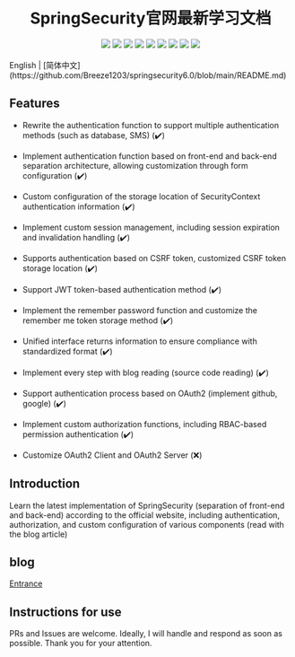 <div align=center>
<h1>
  SpringSecurity官网最新学习文档
  </h1>
</div>


<div align=center>
<img src="https://img.shields.io/badge/jdk-17-blue"/>
<img src="https://img.shields.io/badge/spring_boot-3.3-lightBlue"/>
<img src="https://img.shields.io/badge/spring_security-6.0-red"/>
<img src="https://img.shields.io/badge/mybatis-3.0.2-purple"/>
<img src="https://img.shields.io/badge/jwt-0.12.3-brightgreen"/>
<img src="https://img.shields.io/badge/mysql-8.0-green"/>
<img src="https://img.shields.io/badge/redis-3.0.3-orange"/>
<img src="https://img.shields.io/badge/OAuth-2-green"/>
<img src="https://img.shields.io/badge/RBAC-brightgreen"/>
</div>
<br>English | [简体中文](https://github.com/Breeze1203/springsecurity6.0/blob/main/README.md)</br>

## Features

- Rewrite the authentication function to support multiple authentication methods (such as database, SMS) (✔️)
* Implement authentication function based on front-end and back-end separation architecture, allowing customization through form configuration (✔️)
* Custom configuration of the storage location of SecurityContext authentication information (✔️)
* Implement custom session management, including session expiration and invalidation handling (✔️)
* Supports authentication based on CSRF token, customized CSRF token storage location (✔️)
* Support JWT token-based authentication method (✔️)
* Implement the remember password function and customize the remember me token storage method (✔️)
* Unified interface returns information to ensure compliance with standardized format (✔️)
* Implement every step with blog reading (source code reading) (✔️)

* Support authentication process based on OAuth2 (implement github, google) (✔️)
* Implement custom authorization functions, including RBAC-based permission authentication (✔️)
* Customize OAuth2 Client and OAuth2 Server (❌)
## Introduction

Learn the latest implementation of SpringSecurity (separation of front-end and back-end) according to the official website, including authentication, authorization, and custom configuration of various components (read with the blog article)

## blog

[Entrance](http://www.techkid.top/)

## Instructions for use

PRs and Issues are welcome. Ideally, I will handle and respond as soon as possible. Thank you for your attention.
